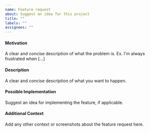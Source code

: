 ```yaml
---
name: Feature request
about: Suggest an idea for this project
title: ""
labels: ""
assignees: ""
---
```


#### Motivation

A clear and concise description of what the problem is. Ex. I'm always frustrated when [...]

#### Description

A clear and concise description of what you want to happen.

#### Possible Implementation

Suggest an idea for implementing the feature, if applicable.

#### Additional Context

Add any other context or screenshots about the feature request here.
